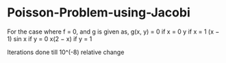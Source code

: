 # Poisson-Problem-using-Jacobi
For the case where f = 0, and g is given as,
g(x, y) = 0 if x = 0
          y if x = 1
          (x − 1) sin x if y = 0
          x(2 − x) if y = 1
          
          
Iterations done till 10^(-8) relative change

